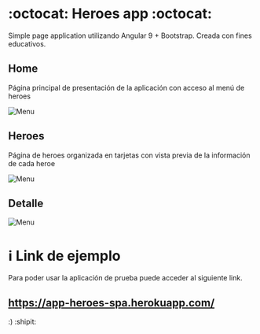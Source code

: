 #  :octocat: Heroes app :octocat:

Simple page application utilizando Angular 9 + Bootstrap. Creada con fines educativos.

## Home

Página principal de presentación de la aplicación con acceso al menú de heroes

![Menu](https://firebasestorage.googleapis.com/v0/b/web-apps---practica.appspot.com/o/heroes1.png?alt=media&token=2f902a7d-e08c-459d-a1e9-5b603ce16478 "Menu de la aplicacion")

## Heroes

Página de heroes organizada en tarjetas con vista previa de la información de cada heroe

![Menu](https://firebasestorage.googleapis.com/v0/b/web-apps---practica.appspot.com/o/heroes2.png?alt=media&token=e405cfe5-f57e-4309-94f3-0a6945cf2af8 "Listado")

## Detalle

![Menu](https://firebasestorage.googleapis.com/v0/b/web-apps---practica.appspot.com/o/heroes3.png?alt=media&token=e43e222f-b988-408c-b683-893be9d89089 "Detalle")

# :information_source: Link de ejemplo

Para poder usar la aplicación de prueba puede acceder al siguiente link.

## https://app-heroes-spa.herokuapp.com/

:) :shipit:

